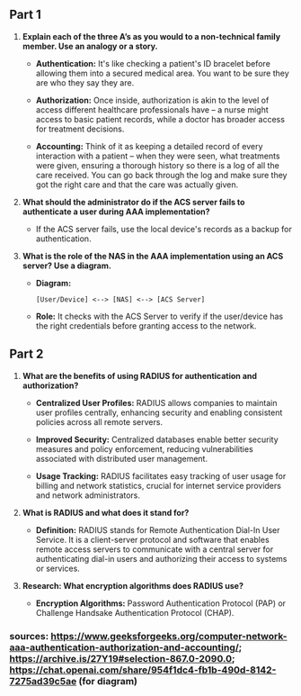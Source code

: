 ## Part 1 

1. **Explain each of the three A’s as you would to a non-technical family member. Use an analogy or a story.**

   - **Authentication:** It's like checking a patient's ID bracelet before allowing them into a secured medical area. You want to be sure they are who they say they are.

   - **Authorization:** Once inside, authorization is akin to the level of access different healthcare professionals have – a nurse might access to basic patient records, while a doctor has broader access for treatment decisions.

   - **Accounting:** Think of it as keeping a detailed record of every interaction with a patient – when they were seen, what treatments were given, ensuring a thorough history so there is a log of all the care received. You can go back through the log and make sure they got the right care and that the care was actually given.

2. **What should the administrator do if the ACS server fails to authenticate a user during AAA implementation?**

   - If the ACS server fails, use the local device's records as a backup for authentication.

3. **What is the role of the NAS in the AAA implementation using an ACS server? Use a diagram.**

   - **Diagram:**
   
     ```
     [User/Device] <--> [NAS] <--> [ACS Server]
     ```

   - **Role:**  It checks with the ACS Server to verify if the user/device has the right credentials before granting access to the network.

## Part 2

1. **What are the benefits of using RADIUS for authentication and authorization?**

   - **Centralized User Profiles:** RADIUS allows companies to maintain user profiles centrally, enhancing security and enabling consistent policies across all remote servers.

   - **Improved Security:** Centralized databases enable better security measures and policy enforcement, reducing vulnerabilities associated with distributed user management.

   - **Usage Tracking:** RADIUS facilitates easy tracking of user usage for billing and network statistics, crucial for internet service providers and network administrators.

2. **What is RADIUS and what does it stand for?**

   - **Definition:** RADIUS stands for Remote Authentication Dial-In User Service. It is a client-server protocol and software that enables remote access servers to communicate with a central server for authenticating dial-in users and authorizing their access to systems or services.

3. **Research: What encryption algorithms does RADIUS use?**

   - **Encryption Algorithms:** Password Authentication Protocol (PAP) or Challenge Handsake Authentication Protocol (CHAP).

### sources: https://www.geeksforgeeks.org/computer-network-aaa-authentication-authorization-and-accounting/; https://archive.is/27Y19#selection-867.0-2090.0; https://chat.openai.com/share/954f1dc4-fb1b-490d-8142-7275ad39c5ae (for diagram)